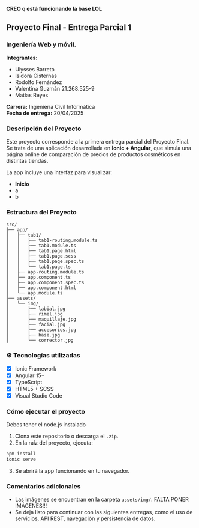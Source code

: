 **CREO q está funcionando la base LOL**

## Proyecto Final - Entrega Parcial 1  
### Ingeniería Web y móvil.
**Integrantes:** 
- Ulysses Barreto  
- Isidora Cisternas
- Rodolfo Fernández
- Valentina Guzmán   21.268.525-9
- Matías Reyes
  
**Carrera:** Ingeniería Civil Informática  
**Fecha de entrega:** 20/04/2025

### Descripción del Proyecto

Este proyecto corresponde a la primera entrega parcial del Proyecto Final. Se trata de una aplicación desarrollada en **Ionic + Angular**, que simula una página online de comparación de precios de productos cosméticos en distintas tiendas.

La app incluye una interfaz para visualizar:
- **Inicio**
-  a 
-  b


### Estructura del Proyecto

```
src/
├── app/
│   ├── tab1/
│   │   ├── tab1-routing.module.ts
│   │   ├── tab1.module.ts
│   │   ├── tab1.page.html
│   │   ├── tab1.page.scss
│   │   ├── tab1.page.spec.ts
│   │   └── tab1.page.ts
│   ├── app-routing.module.ts
│   ├── app.component.ts
│   ├── app.component.spec.ts
│   ├── app.component.html
│   └── app.module.ts
├── assets/
│   └── img/
│       ├── labial.jpg
│       ├── rimel.jpg
│       ├── maquillaje.jpg
│       ├── facial.jpg
│       ├── accesorios.jpg
│       ├── base.jpg
│       └── corrector.jpg
```

### ⚙️ Tecnologías utilizadas

- [x] Ionic Framework
- [x] Angular 15+
- [x] TypeScript
- [x] HTML5 + SCSS
- [x] Visual Studio Code

### Cómo ejecutar el proyecto
Debes tener el node.js instalado

1. Clona este repositorio o descarga el `.zip`.
2. En la raíz del proyecto, ejecuta:

```bash
npm install
ionic serve
```

3. Se abrirá la app funcionando en tu navegador.

### Comentarios adicionales

- Las imágenes se encuentran en la carpeta `assets/img/`. FALTA PONER IMÁGENES!!!
- Se deja listo para continuar con las siguientes entregas, como el uso de servicios, API REST, navegación y persistencia de datos.
